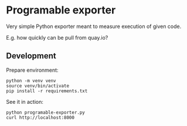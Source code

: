Programable exporter
====================

Very simple Python exporter meant to measure execution of given code.

E.g. how quickly can be pull from quay.io?

Development
-----------

Prepare environment:

    python -m venv venv
    source venv/bin/activate
    pip install -r requirements.txt

See it in action:

    python programable-exporter.py
    curl http://localhost:8000
